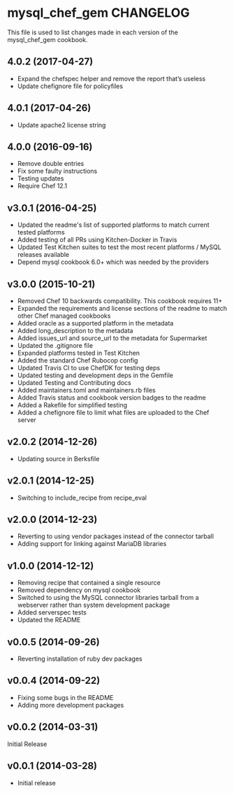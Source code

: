 # mysql_chef_gem CHANGELOG

This file is used to list changes made in each version of the mysql_chef_gem cookbook.

## 4.0.2 (2017-04-27)

- Expand the chefspec helper and remove the report that’s useless
- Update chefignore file for policyfiles

## 4.0.1 (2017-04-26)

- Update apache2 license string

## 4.0.0 (2016-09-16)

- Remove double entries
- Fix some faulty instructions
- Testing updates
- Require Chef 12.1

## v3.0.1 (2016-04-25)

- Updated the readme's list of supported platforms to match current tested platforms
- Added testing of all PRs using Kitchen-Docker in Travis
- Updated Test Kitchen suites to test the most recent platforms / MySQL releases available
- Depend mysql cookbook 6.0+ which was needed by the providers

## v3.0.0 (2015-10-21)

- Removed Chef 10 backwards compatibility. This cookbook requires 11+
- Expanded the requirements and license sections of the readme to match other Chef managed cookbooks
- Added oracle as a supported platform in the metadata
- Added long_description to the metadata
- Added issues_url and source_url to the metadata for Supermarket
- Updated the .gitignore file
- Expanded platforms tested in Test Kitchen
- Added the standard Chef Rubocop config
- Updated Travis CI to use ChefDK for testing deps
- Updated testing and development deps in the Gemfile
- Updated Testing and Contributing docs
- Added maintainers.toml and maintainers.rb files
- Added Travis status and cookbook version badges to the readme
- Added a Rakefile for simplified testing
- Added a chefignore file to limit what files are uploaded to the Chef server

## v2.0.2 (2014-12-26)

- Updating source in Berksfile

## v2.0.1 (2014-12-25)

- Switching to include_recipe from recipe_eval

## v2.0.0 (2014-12-23)

- Reverting to using vendor packages instead of the connector tarball
- Adding support for linking against MariaDB libraries

## v1.0.0 (2014-12-12)

- Removing recipe that contained a single resource
- Removed dependency on mysql cookbook
- Switched to using the MySQL connector libraries tarball from a webserver rather than system development package
- Added serverspec tests
- Updated the README

## v0.0.5 (2014-09-26)

- Reverting installation of ruby dev packages

## v0.0.4 (2014-09-22)

- Fixing some bugs in the README
- Adding more development packages

## v0.0.2 (2014-03-31)

Initial Release

## v0.0.1 (2014-03-28)

- Initial release
